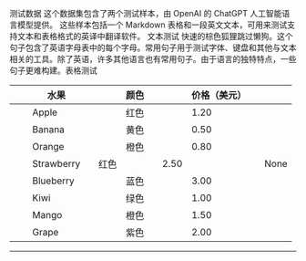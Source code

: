 测试数据
这个数据集包含了两个测试样本，由 OpenAI 的 ChatGPT 人工智能语言模型提供。
这些样本包括一个 Markdown 表格和一段英文文本，可用来测试支持文本和表格格式的英译中翻译软件。
文本测试
快速的棕色狐狸跳过懒狗。这个句子包含了英语字母表中的每个字母。常用句子用于测试字体、键盘和其他与文本相关的工具。除了英语，许多其他语言也有常用句子。由于语言的独特特点，一些句子更难构建。表格测试

|     |     | 水果       |     |      | 颜色 |     |      | 价格（美元） |     |      |
| --- | --- | ---------- | --- | ---- | ---- | --- | ---- | ------------ | --- | ---- |
|     |     | Apple      |     |      | 红色 |     |      | 1.20         |     |      |
|     |     | Banana     |     |      | 黄色 |     |      | 0.50         |     |      |
|     |     | Orange     |     |      | 橙色 |     |      | 0.80         |     |      |
|     |     | Strawberry |     | 红色 |      |     | 2.50 |              |     | None |
|     |     | Blueberry  |     |      | 蓝色 |     |      | 3.00         |     |      |
|     |     | Kiwi       |     |      | 绿色 |     |      | 1.00         |     |      |
|     |     | Mango      |     |      | 橙色 |     |      | 1.50         |     |      |
|     |     | Grape      |     |      | 紫色 |     |      | 2.00         |     |      |

---
